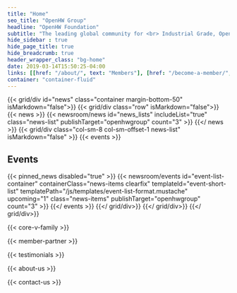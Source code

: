 ```yaml
---
title: "Home"
seo_title: "OpenHW Group"
headline: "OpenHW Foundation"
subtitle: "The leading global community for <br> Industrial Grade, Open Source RISC-V CPU development and Innovation"
hide_sidebar : true
hide_page_title: true
hide_breadcrumb: true
header_wrapper_class: "bg-home"
date: 2019-03-14T15:50:25-04:00
links: [[href: "/about/", text: "Members"], [href: "/become-a-member/", text: "Join Us"]]
container: "container-fluid"
---
```


{{< grid/div id="news" class="container margin-bottom-50" isMarkdown="false">}}
    {{< grid/div class="row" isMarkdown="false">}}
        {{< news >}}
            {{< newsroom/news
                id="news_lists" 
                includeList="true"
                class="news-list"
                publishTarget="openhwgroup"
                count="3" >}}
        {{</ news >}}
        {{< grid/div class="col-sm-8 col-sm-offset-1 news-list" isMarkdown="false" >}}
            {{< events >}}
                <h2 class="header-underline margin-bottom-30">Events</h2>
                {{< pinned_news disabled="true" >}}
                {{< newsroom/events
                  id="event-list-container" 
                  containerClass="news-items clearfix"
                  templateId="event-short-list"
                  templatePath="/js/templates/event-list-format.mustache"
                  upcoming="1"
                  class="news-items"
                  publishTarget="openhwgroup"
                  count="3" >}}
            {{</ events >}}
        {{</ grid/div>}}
    {{</ grid/div>}}
{{</ grid/div>}}

{{< core-v-family >}}

{{< member-partner >}}

{{< testimonials >}}

{{< about-us >}}

{{< contact-us >}}

